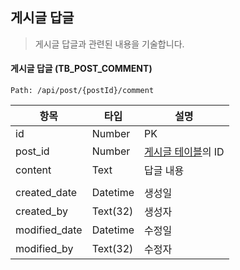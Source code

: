 ## 게시글 답글
> 게시글 답글과 관련된 내용을 기술합니다.

#### 게시글 답글 (TB_POST_COMMENT)

```
Path: /api/post/{postId}/comment
```

| 항목              | 타입       | 설명                                                      |
| ----------------- | ---------- | --------------------------------------------------------- |
| id                | Number     | PK                                                        |
|post_id|Number|[게시글 테이블](Post.md)의 ID|
|content|Text|답글 내용|
||||
|created_date      | Datetime   | 생성일                                                    |
|created_by        | Text(32)   | 생성자                                                    |
|modified_date     | Datetime   | 수정일                                                    |
|modified_by       | Text(32)   | 수정자      